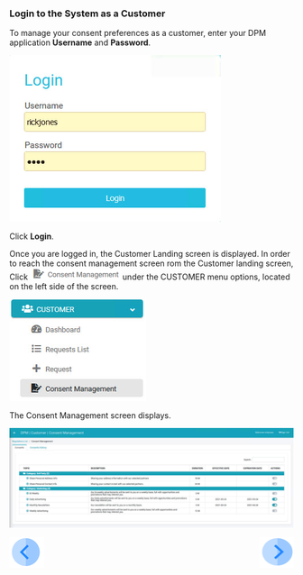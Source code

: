 ### Login to the System as a Customer

To manage your consent preferences as a customer, enter your DPM application **Username** and **Password**.

![image](../images/Customer_Login.jpg)                                  

Click **Login**.

Once you are logged in, the Customer Landing screen is displayed. In order to reach the consent management screen rom the Customer landing screen, Click ![image](../images/08_ICON_ConsentManagement.png) under the CUSTOMER menu options, located on the left side of the screen. 

![image](../images/08_5_Consent_CustConsent_LeftPanel.jpg)     

The Consent Management screen displays.

![image](../images/08_3_Consent_CustConsent_Landing.jpg)      



[![Previous](../images/Previous.png)]( 05_01_Customer_Consent_Tutorial.md)[<img align="right" width="60" height="54" src="../images/Next.png">](05_03_Customer_OptIn_or_OptOut.md)

